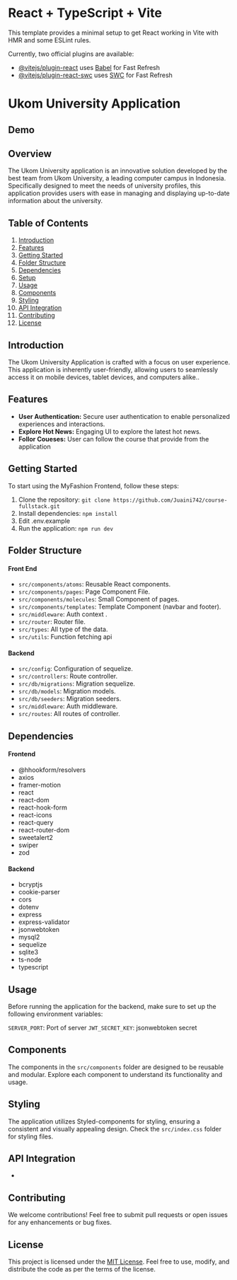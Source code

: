 # React + TypeScript + Vite

This template provides a minimal setup to get React working in Vite with HMR and some ESLint rules.

Currently, two official plugins are available:

- [@vitejs/plugin-react](https://github.com/vitejs/vite-plugin-react/blob/main/packages/plugin-react/README.md) uses [Babel](https://babeljs.io/) for Fast Refresh
- [@vitejs/plugin-react-swc](https://github.com/vitejs/vite-plugin-react-swc) uses [SWC](https://swc.rs/) for Fast Refresh

# Ukom University Application

## Demo

## Overview

The Ukom University application is an innovative solution developed by the best team from Ukom University, a leading computer campus in Indonesia. Specifically designed to meet the needs of university profiles, this application provides users with ease in managing and displaying up-to-date information about the university.

## Table of Contents

1. [Introduction](#introduction)
2. [Features](#features)
3. [Getting Started](#getting-started)
4. [Folder Structure](#folder-structure)
5. [Dependencies](#dependencies)
6. [Setup](#setup)
7. [Usage](#usage)
8. [Components](#components)
9. [Styling](#styling)
10. [API Integration](#api-integration)
11. [Contributing](#contributing)
12. [License](#license)

## Introduction

The Ukom University Application is crafted with a focus on user experience. This application is inherently user-friendly, allowing users to seamlessly access it on mobile devices, tablet devices, and computers alike..

## Features

- **User Authentication:** Secure user authentication to enable personalized experiences and interactions.
- **Explore Hot News:** Engaging UI to explore the latest hot news.
- **Follor Coueses:** User can follow the course that provide from the application

## Getting Started

To start using the MyFashion Frontend, follow these steps:

1. Clone the repository: `git clone https://github.com/Juaini742/course-fullstack.git`
2. Install dependencies: `npm install`
3. Edit .env.example
4. Run the application: `npm run dev`

## Folder Structure

#### Front End

- `src/components/atoms`: Reusable React components.
- `src/components/pages`: Page Component File.
- `src/components/molecules`: Small Component of pages.
- `src/components/templates`: Template Component (navbar and footer).
- `src/middleware`: Auth context .
- `src/router`: Router file.
- `src/types`: All type of the data.
- `src/utils`: Function fetching api

#### Backend

- `src/config`: Configuration of sequelize.
- `src/controllers`: Route controller.
- `src/db/migrations`: Migration sequelize.
- `src/db/models`: Migration models.
- `src/db/seeders`: Migration seeders.
- `src/middleware`: Auth middleware.
- `src/routes`: All routes of controller.

## Dependencies

#### Frontend

- @hhookform/resolvers
- axios
- framer-motion
- react
- react-dom
- react-hook-form
- react-icons
- react-query
- react-router-dom
- sweetalert2
- swiper
- zod

#### Backend

- bcryptjs
- cookie-parser
- cors
- dotenv
- express
- express-validator
- jsonwebtoken
- mysql2
- sequelize
- sqlite3
- ts-node
- typescript

## Usage

Before running the application for the backend, make sure to set up the following environment variables:

`SERVER_PORT`: Port of server
`JWT_SECRET_KEY`: jsonwebtoken secret

## Components

The components in the `src/components` folder are designed to be reusable and modular. Explore each component to understand its functionality and usage.

## Styling

The application utilizes Styled-components for styling, ensuring a consistent and visually appealing design. Check the `src/index.css` folder for styling files.

## API Integration

-

## Contributing

We welcome contributions! Feel free to submit pull requests or open issues for any enhancements or bug fixes.

## License

This project is licensed under the [MIT License](LICENSE). Feel free to use, modify, and distribute the code as per the terms of the license.

